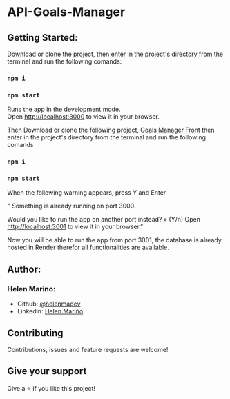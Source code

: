 # API-Goals-Manager

## Getting Started:

Download or clone the project, then enter in the project's directory from the terminal and run the following comands:

### `npm i`
### `npm start`

Runs the app in the development mode.\
Open [http://localhost:3000](http://localhost:3000) to view it in your browser.

Then Download or clone the following project, [Goals Manager Front](https://github.com/helenmdev/Goals-Manager) then enter in the project's directory from the terminal and run the following comands

### `npm i`
### `npm start`

When the following warning appears, press Y and Enter

" Something is already running on port 3000.

Would you like to run the app on another port instead? » (Y/n)
Open [http://localhost:3001](http://localhost:3001) to view it in your browser."

Now you will be able to run the app from port 3001, the database is already hosted in Render therefor all functionalities are available.

## Author:
### Helen Marino:
* Github: [@helenmadev](https://github.com/helenmdev)
* Linkedin: [Helen Mariño](https://www.linkedin.com/in/helenmadev)

## Contributing

Contributions, issues and feature requests are welcome!

## Give your support

Give a ⭐️ if you like this project!
